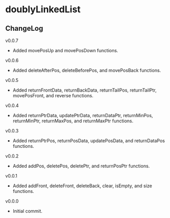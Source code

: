 # doublyLinkedList

## ChangeLog
v0.0.7
- Added movePosUp and movePosDown functions.

v0.0.6
- Added deleteAfterPos, deleteBeforePos, and movePosBack functions.

v0.0.5
- Added returnFrontData, returnBackData, returnTailPos, returnTailPtr, movePosFront, and reverse functions.

v0.0.4
- Added returnPtrData, updatePtrData, returnDataPtr, returnMinPos, returnMinPtr, returnMaxPos, and returnMaxPtr functions.

v0.0.3
- Added returnPtrPos, returnPosData, updatePosData, and returnDataPos functions.

v0.0.2
- Added addPos, deletePos, deletePtr, and returnPosPtr functions.

v0.0.1
- Added addFront, deleteFront, deleteBack, clear, isEmpty, and size functions.

v0.0.0
- Initial commit.